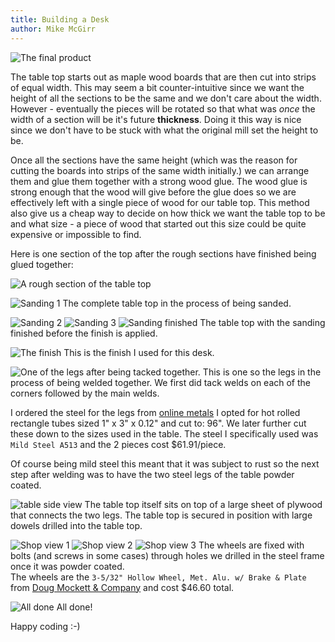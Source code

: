 ```yaml
---
title: Building a Desk
author: Mike McGirr
---
```



![The final product](/images/table/IMG_20161223_132637.jpg)

The table top starts out as maple wood boards that are then cut into strips of 
equal width.  This may seem a bit counter-intuitive since we want the height of
all the sections to be the same and we don't care about the width.
However - eventually the pieces will be rotated so that what was *once* the width
of a section will be it's future **thickness**.  Doing it this way is nice since we
don't have to be stuck with what the original mill set the height to be. 

Once all the sections have the same height (which was the reason for cutting the
boards into strips of the same width initially.) we can arrange them and glue 
them together with a strong wood glue.  The wood glue is strong enough that the
wood will give before the glue does so we are effectively left with a single
piece of wood for our table top. This method also give us a cheap way to decide
on how thick we want the table top to be and what size - a piece of wood that
started out this size could be quite expensive or impossible to find.

Here is one section of the top after the rough sections have finished being glued
together:

![A rough section of the table top](/images/table/IMG_20161125_133028.jpg)

![Sanding 1](/images/table/IMG_20161211_140153.jpg)
The complete table top in the process of being sanded.

![Sanding 2](/images/table/IMG_20161211_140203.jpg)
![Sanding 3](/images/table/IMG_20161211_140223.jpg)
![Sanding finished](/images/table/IMG_20161211_140402.jpg)
The table top with the sanding finished before the finish is applied.

![The finish](/images/table/IMG_20161224_162700.jpg)
This is the finish I used for this desk.

![One of the legs after being tacked together.](/images/table/IMG_2381.JPG)
This is one so the legs in the process of being welded together. We first did
tack welds on each of the corners followed by the main welds.

<!-- Order from onlinemetals.com -->
I ordered the steel for the legs from 
[online metals](http://www.onlinemetals.com/ "Online Metals")
I opted for hot rolled rectangle tubes sized 1" x 3" x 0.12"
and cut to: 96". We later further cut these down to the sizes used in the table.
The steel I specifically used was `Mild Steel A513` and the 2 pieces cost
$61.91/piece.

Of course being mild steel this meant that it was subject to rust so the next step 
after welding was to have the two steel legs of the table powder coated. 

![table side view](/images/table/IMG_2620.JPG)
The table top itself sits on top of a large sheet of plywood that connects the
two legs. The table top is secured in position with large dowels drilled into 
the table top.

![Shop view 1](/images/table/IMG_20161223_131239.jpg)
![Shop view 2](/images/table/IMG_20161223_131233.jpg)
![Shop view 3](/images/table/IMG_20161223_131246.jpg)
The wheels are fixed with bolts (and screws in some cases) through holes we 
drilled in the steel frame once it was powder coated.  
The wheels are the `3-5/32" Hollow Wheel, Met. Alu. w/ Brake & Plate` from 
[Doug Mockett & Company](https://www.mockett.com/ "https://www.mockett.com/")
and cost $46.60 total.

![All done](/images/table/IMG_20161223_132623.jpg)
All done! 

Happy coding :-) 
